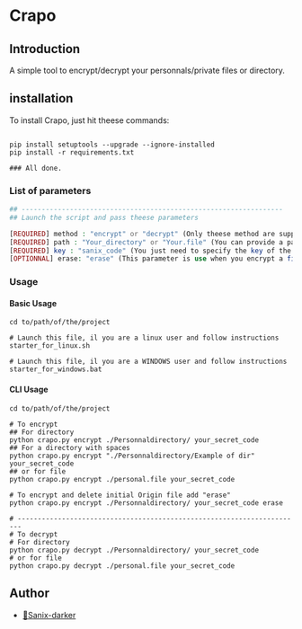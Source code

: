 # Crapo

## Introduction
A simple tool to encrypt/decrypt your personnals/private files or directory.


## installation

To install Crapo, just hit theese commands:
```shell

pip install setuptools --upgrade --ignore-installed
pip install -r requirements.txt

### All done.
```

### List of parameters

```php
## -----------------------------------------------------------------
## Launch the script and pass theese parameters

[REQUIRED] method : "encrypt" or "decrypt" (Only theese method are supported) 
[REQUIRED] path : "Your_directory" or "Your.file" (You can provide a path of a file or directory (it will work recursively))
[REQUIRED] key : "sanix_code" (You just need to specify the key of the encryption)
[OPTIONNAL] erase: "erase" (This parameter is use when you encrypt a file and want to delete  the original file/directory)
```

### Usage

#### Basic Usage
```shell
cd to/path/of/the/project

# Launch this file, il you are a linux user and follow instructions
starter_for_linux.sh

# Launch this file, il you are a WINDOWS user and follow instructions
starter_for_windows.bat
```

#### CLI Usage
```shell
cd to/path/of/the/project

# To encrypt
## For directory
python crapo.py encrypt ./Personnaldirectory/ your_secret_code
## For a directory with spaces
python crapo.py encrypt "./Personnaldirectory/Example of dir" your_secret_code
## or for file
python crapo.py encrypt ./personal.file your_secret_code

# To encrypt and delete initial Origin file add "erase"
python crapo.py encrypt ./Personnaldirectory/ your_secret_code erase

# -----------------------------------------------------------------------
# To decrypt
# For directory
python crapo.py decrypt ./Personnaldirectory/ your_secret_code
# or for file
python crapo.py decrypt ./personal.file your_secret_code
```

## Author

- [🐼Sanix-darker](https://github.com/sanix-darker)